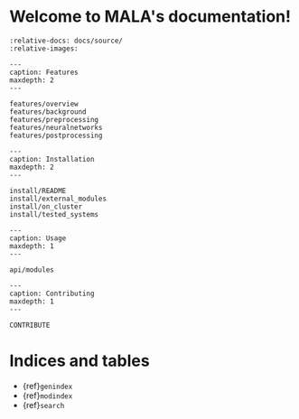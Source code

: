 # Welcome to MALA's documentation!

```{include} ../../README.md
:relative-docs: docs/source/
:relative-images:
```

```{toctree}
---
caption: Features
maxdepth: 2
---

features/overview
features/background
features/preprocessing
features/neuralnetworks
features/postprocessing
```

```{toctree}
---
caption: Installation
maxdepth: 2
---

install/README
install/external_modules
install/on_cluster
install/tested_systems
```

```{toctree}
---
caption: Usage
maxdepth: 1
---

api/modules
```

```{toctree}
---
caption: Contributing
maxdepth: 1
---

CONTRIBUTE
```

# Indices and tables

* {ref}`genindex`
* {ref}`modindex`
* {ref}`search`
